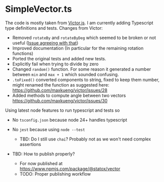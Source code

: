 # SimpleVector.ts

The code is mostly taken from [Victor.js](https://www.npmjs.com/package/victor). I am currently adding Typescript type definitions and tests.
Changes from Victor:

- Removed `rotateBy` and `rotateByDeg` which seemed to be broken or not useful ([Issue agreeing with that](https://github.com/maxkueng/victor/issues/37))
- Improved documentation (In particular for the remaining rotation functions)
- Ported the original tests and added new tests.
- Explicitly fail when trying to divide by zero
- Changed `random()` function. For some reason it generated a number between `min` and `max + 1` which sounded confusing.
- `.toFixed()` converted components to string, fixed to keep them number, might renamed the function as suggested here: https://github.com/maxkueng/victor/issues/28
- Added methods to compute angle between two vectors https://github.com/maxkueng/victor/issues/30

Using latest node features to run typescript and tests so

- No `tsconfig.json` because node 24+ handles typescript
- No `jest` because using `node --test`
    - TBD: Do I still use `chai`? Probably not as we won't need complex assertions

- TBD: How to publish properly?
    - For now published at https://www.npmjs.com/package/@statox/vector
    - TODO: Proper publishing workflow
